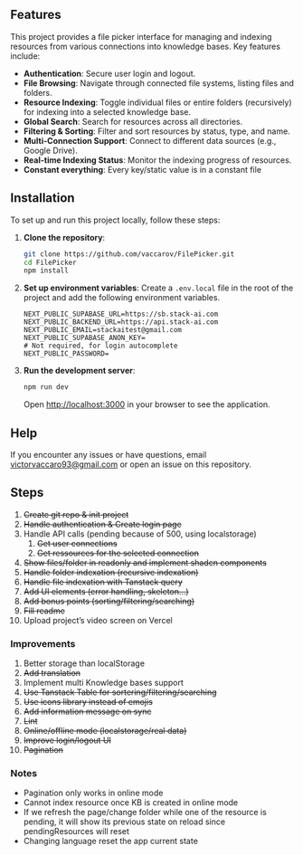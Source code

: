 ## Features

This project provides a file picker interface for managing and indexing resources from various connections into knowledge bases. Key features include:

-   **Authentication**: Secure user login and logout.
-   **File Browsing**: Navigate through connected file systems, listing files and folders.
-   **Resource Indexing**: Toggle individual files or entire folders (recursively) for indexing into a selected knowledge base.
-   **Global Search**: Search for resources across all directories.
-   **Filtering & Sorting**: Filter and sort resources by status, type, and name.
-   **Multi-Connection Support**: Connect to different data sources (e.g., Google Drive).
-   **Real-time Indexing Status**: Monitor the indexing progress of resources.
-   **Constant everything**: Every key/static value is in a constant file

## Installation

To set up and run this project locally, follow these steps:

1.  **Clone the repository**:
    ```bash
    git clone https://github.com/vaccarov/FilePicker.git
    cd FilePicker
    npm install
    ```

3.  **Set up environment variables**:
    Create a `.env.local` file in the root of the project and add the following environment variables.

    ```
    NEXT_PUBLIC_SUPABASE_URL=https://sb.stack-ai.com
    NEXT_PUBLIC_BACKEND_URL=https://api.stack-ai.com
    NEXT_PUBLIC_EMAIL=stackaitest@gmail.com
    NEXT_PUBLIC_SUPABASE_ANON_KEY=
    # Not required, for login autocomplete
    NEXT_PUBLIC_PASSWORD=
    ```

4.  **Run the development server**:
    ```bash
    npm run dev
    ```
    Open [http://localhost:3000](http://localhost:3000) in your browser to see the application.

## Help

If you encounter any issues or have questions, email victorvaccaro93@gmail.com or open an issue on this repository.

## Steps

1. ~~Create git repo & init project~~
2. ~~Handle authentication & Create login page~~
3. Handle API calls (pending because of 500, using localstorage)
    1. ~~Get user connections~~
    2. ~~Get ressources for the selected connection~~
4. ~~Show files/folder in readonly and implement shadcn components~~
5. ~~Handle folder indexation (recursive indexation)~~
6. ~~Handle file indexation with Tanstack query~~
7. ~~Add UI elements (error handling, skeleton…)~~
8. ~~Add bonus points (sorting/filtering/searching)~~
9. ~~Fill readme~~
10. Upload project’s video screen on Vercel

### Improvements

1. Better storage than localStorage
2. ~~Add translation~~
3. Implement multi Knowledge bases support
4. ~~Use Tanstack Table for sortering/filtering/searching~~
5. ~~Use icons library instead of emojis~~
6. ~~Add information message on sync~~
7. ~~Lint~~
8. ~~Online/offline mode (localstorage/real data)~~
9. ~~Improve login/logout UI~~
10. ~~Pagination~~

### Notes

* Pagination only works in online mode
* Cannot index resource once KB is created in online mode
* If we refresh the page/change folder while one of the resource is pending, it will show its previous state on reload since pendingResources will reset
* Changing language reset the app current state
